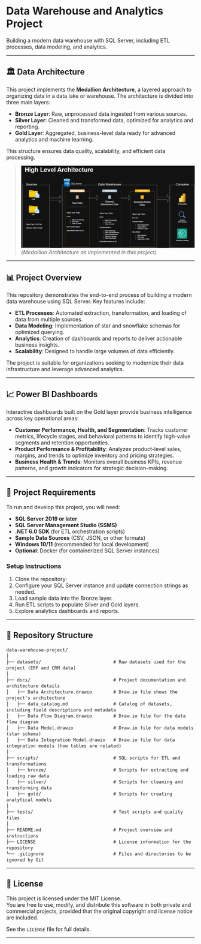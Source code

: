 # Data Warehouse and Analytics Project

Building a modern data warehouse with SQL Server, including ETL processes, data modeling, and analytics.

---

## 🏛️ Data Architecture

This project implements the **Medallion Architecture**, a layered approach to organizing data in a data lake or warehouse. The architecture is divided into three main layers:

- **Bronze Layer**: Raw, unprocessed data ingested from various sources.
- **Silver Layer**: Cleaned and transformed data, optimized for analytics and reporting.
- **Gold Layer**: Aggregated, business-level data ready for advanced analytics and machine learning.

This structure ensures data quality, scalability, and efficient data processing.

> ![Medallion Architecture Diagram](docs/Data%20Architecture.jpg)
> *(Medallion Architecture as implemented in this project)*

---

## 📊 Project Overview

This repository demonstrates the end-to-end process of building a modern data warehouse using SQL Server. Key features include:

- **ETL Processes**: Automated extraction, transformation, and loading of data from multiple sources.
- **Data Modeling**: Implementation of star and snowflake schemas for optimized querying.
- **Analytics**: Creation of dashboards and reports to deliver actionable business insights.
- **Scalability**: Designed to handle large volumes of data efficiently.

The project is suitable for organizations seeking to modernize their data infrastructure and leverage advanced analytics.

---
## 📈 Power BI Dashboards
Interactive dashboards built on the Gold layer provide business intelligence across key operational areas:
- **Customer Performance, Health, and Segmentation**: Tracks customer metrics, lifecycle stages, and behavioral patterns to identify high-value segments and retention opportunities.
- **Product Performance & Profitability**: Analyzes product-level sales, margins, and trends to optimize inventory and pricing strategies.
- **Business Health & Trends**: Monitors overall business KPIs, revenue patterns, and growth indicators for strategic decision-making.
---

## 📝 Project Requirements

To run and develop this project, you will need:

- **SQL Server 2019 or later**
- **SQL Server Management Studio (SSMS)**
- **.NET 6.0 SDK** (for ETL orchestration scripts)
- **Sample Data Sources** (CSV, JSON, or other formats)
- **Windows 10/11** (recommended for local development)
- **Optional**: Docker (for containerized SQL Server instances)

### Setup Instructions

1. Clone the repository:
2. Configure your SQL Server instance and update connection strings as needed.
3. Load sample data into the Bronze layer.
4. Run ETL scripts to populate Silver and Gold layers.
5. Explore analytics dashboards and reports.
   
---
## 📂 Repository Structure
```
data-warehouse-project/
│
├── datasets/                           # Raw datasets used for the project (ERP and CRM data)
│
├── docs/                               # Project documentation and architecture details
│   ├── Data Architecture.drawio        # Draw.io file shows the project's architecture
│   ├── data_catalog.md                 # Catalog of datasets, including field descriptions and metadata
│   ├── Data Flow Diagram.drawio        # Draw.io file for the data flow diagram
│   ├── Data Model.drawio               # Draw.io file for data models (star schema)
│   ├── Data Integration Model.drawio   # Draw.io file for data integration models (how tables are related)
│
├── scripts/                            # SQL scripts for ETL and transformations
│   ├── bronze/                         # Scripts for extracting and loading raw data
│   ├── silver/                         # Scripts for cleaning and transforming data
│   ├── gold/                           # Scripts for creating analytical models
│
├── tests/                              # Test scripts and quality files
│
├── README.md                           # Project overview and instructions
├── LICENSE                             # License information for the repository
└── .gitignore                          # Files and directories to be ignored by Git
```
---
## 📜 License

This project is licensed under the MIT License.  
You are free to use, modify, and distribute this software in both private and commercial projects, provided that the original copyright and license notice are included.

See the `LICENSE` file for full details.

---
